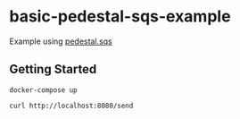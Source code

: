 # basic-pedestal-sqs-example

Example using [pedestal.sqs](https://github.com/RenanPalmeira/pedestal.sqs)

## Getting Started

`docker-compose up`

`curl http://localhost:8080/send`